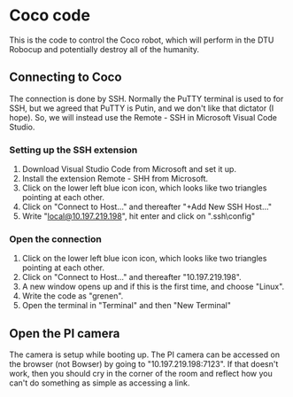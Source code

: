 # Coco code
This is the code to control the Coco robot, which will perform in the DTU Robocup and potentially destroy all of the humanity.

## Connecting to Coco
The connection is done by SSH. Normally the PuTTY terminal is used to for SSH, but we agreed that PuTTY is Putin, and we don't like that dictator (I hope). So, we will instead use the Remote - SSH in Microsoft Visual Code Studio.

### Setting up the SSH extension
1. Download Visual Studio Code from Microsoft and set it up.
2. Install the extension Remote - SHH from Microsoft.
3. Click on the lower left blue icon icon, which looks like two triangles pointing at each other.
4. Click on "Connect to Host..." and thereafter "+Add New SSH Host..."
5. Write "local@10.197.219.198", hit enter and click on "<filepath>\.ssh\config"

### Open the connection
1. Click on the lower left blue icon icon, which looks like two triangles pointing at each other.
2. Click on "Connect to Host..." and thereafter "10.197.219.198".
3. A new window opens up and if this is the first time, and choose "Linux".
4. Write the code as "grenen".
5. Open the terminal in "Terminal" and then "New Terminal"

## Open the PI camera
The camera is setup while booting up. The PI camera can be accessed on the browser (not Bowser) by going to "10.197.219.198:7123". If that doesn't work, then you should cry in the corner of the room and reflect how you can't do something as simple as accessing a link.